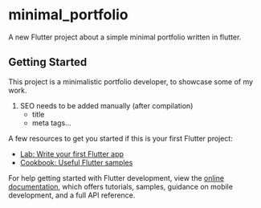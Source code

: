 # minimal_portfolio

A new Flutter project about a simple minimal portfolio written in flutter.

## Getting Started

This project is a minimalistic portfolio developer,
to showcase some of my work.

1. SEO needs to be added manually (after compilation)
    - title
    - meta tags...
    


A few resources to get you started if this is your first Flutter project:

- [Lab: Write your first Flutter app](https://docs.flutter.dev/get-started/codelab)
- [Cookbook: Useful Flutter samples](https://docs.flutter.dev/cookbook)

For help getting started with Flutter development, view the
[online documentation](https://docs.flutter.dev/), which offers tutorials,
samples, guidance on mobile development, and a full API reference.
